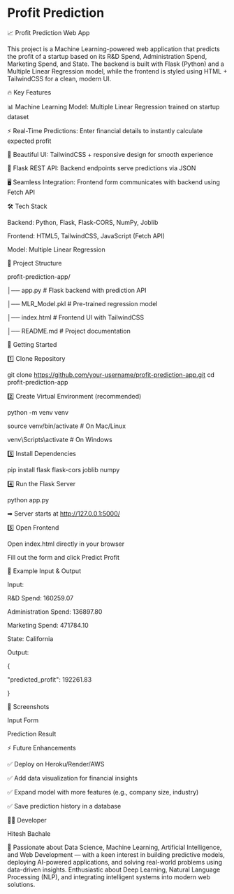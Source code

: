
# Profit Prediction

📈 Profit Prediction Web App

This project is a Machine Learning-powered web application that predicts the profit of a startup based on its R&D Spend, Administration Spend, Marketing Spend, and State.
The backend is built with Flask (Python) and a Multiple Linear Regression model, while the frontend is styled using HTML + TailwindCSS for a clean, modern UI.

🔥 Key Features

📊 Machine Learning Model: Multiple Linear Regression trained on startup dataset

⚡ Real-Time Predictions: Enter financial details to instantly calculate expected profit

🎨 Beautiful UI: TailwindCSS + responsive design for smooth experience

🔗 Flask REST API: Backend endpoints serve predictions via JSON

🖥️ Seamless Integration: Frontend form communicates with backend using Fetch API

🛠️ Tech Stack

Backend: Python, Flask, Flask-CORS, NumPy, Joblib

Frontend: HTML5, TailwindCSS, JavaScript (Fetch API)

Model: Multiple Linear Regression

📂 Project Structure

profit-prediction-app/

│── app.py             # Flask backend with prediction API

│── MLR_Model.pkl      # Pre-trained regression model

│── index.html         # Frontend UI with TailwindCSS

│── README.md          # Project documentation

🚀 Getting Started

1️⃣ Clone Repository

git clone https://github.com/your-username/profit-prediction-app.git
cd profit-prediction-app

2️⃣ Create Virtual Environment (recommended)

python -m venv venv

source venv/bin/activate   # On Mac/Linux

venv\Scripts\activate      # On Windows

3️⃣ Install Dependencies

pip install flask flask-cors joblib numpy

4️⃣ Run the Flask Server

python app.py

➡ Server starts at http://127.0.0.1:5000/

5️⃣ Open Frontend

Open index.html directly in your browser

Fill out the form and click Predict Profit

🧪 Example Input & Output

Input:

R&D Spend: 160259.07

Administration Spend: 136897.80

Marketing Spend: 471784.10

State: California

Output:

{

  "predicted_profit": 192261.83

}

📸 Screenshots

Input Form

Prediction Result

⚡ Future Enhancements

✅ Deploy on Heroku/Render/AWS

✅ Add data visualization for financial insights

✅ Expand model with more features (e.g., company size, industry)

✅ Save prediction history in a database

👨‍💻 Developer

Hitesh Bachale

📌 Passionate about Data Science, Machine Learning, Artificial Intelligence, and Web Development — with a keen interest in building predictive models, deploying AI-powered applications, and solving real-world problems using data-driven insights. Enthusiastic about Deep Learning, Natural Language Processing (NLP), and integrating intelligent systems into modern web solutions.
